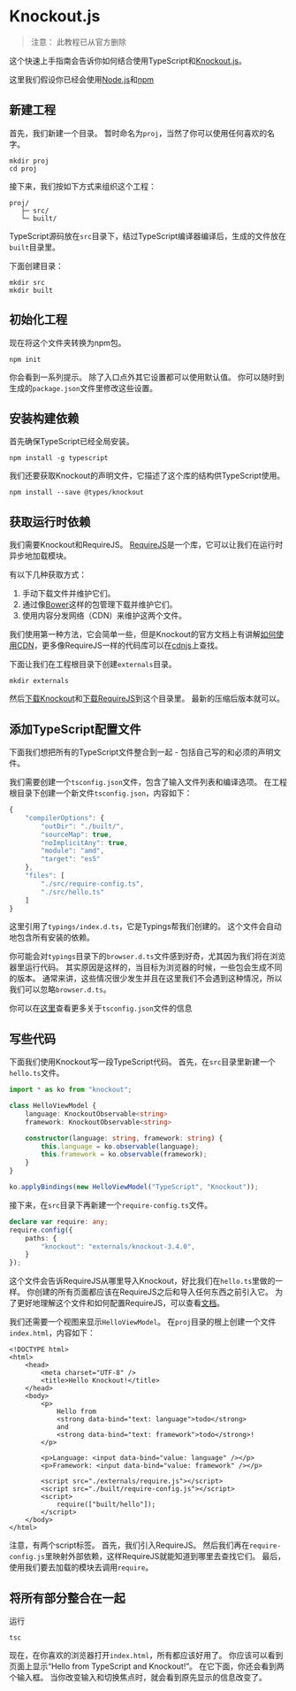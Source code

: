 # Knockout.js

> 注意： 此教程已从官方删除

这个快速上手指南会告诉你如何结合使用TypeScript和[Knockout.js](http://knockoutjs.com/)。

这里我们假设你已经会使用[Node.js](https://nodejs.org/)和[npm](https://www.npmjs.com/)

## 新建工程

首先，我们新建一个目录。 暂时命名为`proj`，当然了你可以使用任何喜欢的名字。

```text
mkdir proj
cd proj
```

接下来，我们按如下方式来组织这个工程：

```text
proj/
   ├─ src/
   └─ built/
```

TypeScript源码放在`src`目录下，结过TypeScript编译器编译后，生成的文件放在`built`目录里。

下面创建目录：

```text
mkdir src
mkdir built
```

## 初始化工程

现在将这个文件夹转换为npm包。

```text
npm init
```

你会看到一系列提示。 除了入口点外其它设置都可以使用默认值。 你可以随时到生成的`package.json`文件里修改这些设置。

## 安装构建依赖

首先确保TypeScript已经全局安装。

```text
npm install -g typescript
```

我们还要获取Knockout的声明文件，它描述了这个库的结构供TypeScript使用。

```text
npm install --save @types/knockout
```

## 获取运行时依赖

我们需要Knockout和RequireJS。 [RequireJS](http://www.requirejs.org/)是一个库，它可以让我们在运行时异步地加载模块。

有以下几种获取方式：

1. 手动下载文件并维护它们。
2. 通过像[Bower](http://bower.io/)这样的包管理下载并维护它们。
3. 使用内容分发网络（CDN）来维护这两个文件。

我们使用第一种方法，它会简单一些，但是Knockout的官方文档上有讲解[如何使用CDN](http://knockoutjs.com/downloads/index.html)，更多像RequireJS一样的代码库可以在[cdnjs](https://cdnjs.com/)上查找。

下面让我们在工程根目录下创建`externals`目录。

```text
mkdir externals
```

然后[下载Knockout](http://knockoutjs.com/downloads/index.html)和[下载RequireJS](http://www.requirejs.org/docs/download.html#latest)到这个目录里。 最新的压缩后版本就可以。

## 添加TypeScript配置文件

下面我们想把所有的TypeScript文件整合到一起 - 包括自己写的和必须的声明文件。

我们需要创建一个`tsconfig.json`文件，包含了输入文件列表和编译选项。 在工程根目录下创建一个新文件`tsconfig.json`，内容如下：

```javascript
{
    "compilerOptions": {
        "outDir": "./built/",
        "sourceMap": true,
        "noImplicitAny": true,
        "module": "amd",
        "target": "es5"
    },
    "files": [
        "./src/require-config.ts",
        "./src/hello.ts"
    ]
}
```

这里引用了`typings/index.d.ts`，它是Typings帮我们创建的。 这个文件会自动地包含所有安装的依赖。

你可能会对`typings`目录下的`browser.d.ts`文件感到好奇，尤其因为我们将在浏览器里运行代码。 其实原因是这样的，当目标为浏览器的时候，一些包会生成不同的版本。 通常来讲，这些情况很少发生并且在这里我们不会遇到这种情况，所以我们可以忽略`browser.d.ts`。

你可以在[这里](../project-config/tsconfig.json.md)查看更多关于`tsconfig.json`文件的信息

## 写些代码

下面我们使用Knockout写一段TypeScript代码。 首先，在`src`目录里新建一个`hello.ts`文件。

```typescript
import * as ko from "knockout";

class HelloViewModel {
    language: KnockoutObservable<string>
    framework: KnockoutObservable<string>

    constructor(language: string, framework: string) {
        this.language = ko.observable(language);
        this.framework = ko.observable(framework);
    }
}

ko.applyBindings(new HelloViewModel("TypeScript", "Knockout"));
```

接下来，在`src`目录下再新建一个`require-config.ts`文件。

```typescript
declare var require: any;
require.config({
    paths: {
        "knockout": "externals/knockout-3.4.0",
    }
});
```

这个文件会告诉RequireJS从哪里导入Knockout，好比我们在`hello.ts`里做的一样。 你创建的所有页面都应该在RequireJS之后和导入任何东西之前引入它。 为了更好地理解这个文件和如何配置RequireJS，可以查看[文档](http://requirejs.org/docs/api.html#config)。

我们还需要一个视图来显示`HelloViewModel`。 在`proj`目录的根上创建一个文件`index.html`，内容如下：

```markup
<!DOCTYPE html>
<html>
    <head>
        <meta charset="UTF-8" />
        <title>Hello Knockout!</title>
    </head>
    <body>
        <p>
            Hello from
            <strong data-bind="text: language">todo</strong>
            and
            <strong data-bind="text: framework">todo</strong>!
        </p>

        <p>Language: <input data-bind="value: language" /></p>
        <p>Framework: <input data-bind="value: framework" /></p>

        <script src="./externals/require.js"></script>
        <script src="./built/require-config.js"></script>
        <script>
            require(["built/hello"]);
        </script>
    </body>
</html>
```

注意，有两个script标签。 首先，我们引入RequireJS。 然后我们再在`require-config.js`里映射外部依赖，这样RequireJS就能知道到哪里去查找它们。 最后，使用我们要去加载的模块去调用`require`。

## 将所有部分整合在一起

运行

```text
tsc
```

现在，在你喜欢的浏览器打开`index.html`，所有都应该好用了。 你应该可以看到页面上显示“Hello from TypeScript and Knockout!”。 在它下面，你还会看到两个输入框。 当你改变输入和切换焦点时，就会看到原先显示的信息改变了。

